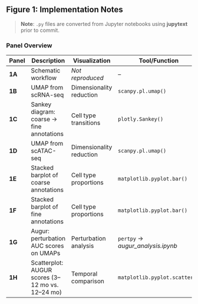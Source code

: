 ## Figure 1: Implementation Notes

> **Note**: `.py` files are converted from Jupyter notebooks using **jupytext** prior to commit.

### **Panel Overview**
| Panel | Description | Visualization | Tool/Function |
|-------|-------------|---------------|---------------|
| **1A** | Schematic workflow | *Not reproduced* | – |
| **1B** | UMAP from scRNA-seq | Dimensionality reduction | `scanpy.pl.umap()` |
| **1C** | Sankey diagram: coarse → fine annotations | Cell type transitions | `plotly.Sankey()` |
| **1D** | UMAP from scATAC-seq | Dimensionality reduction | `scanpy.pl.umap()` |
| **1E** | Stacked barplot of coarse annotations | Cell type proportions | `matplotlib.pyplot.bar()` |
| **1F** | Stacked barplot of fine annotations | Cell type proportions | `matplotlib.pyplot.bar()` |
| **1G** | Augur: perturbation AUC scores on UMAPs | Perturbation analysis | `pertpy` → *augur_analysis.ipynb* |
| **1H** | Scatterplot: AUGUR scores (3–12 mo vs. 12–24 mo) | Temporal comparison | `matplotlib.pyplot.scatter()` |
